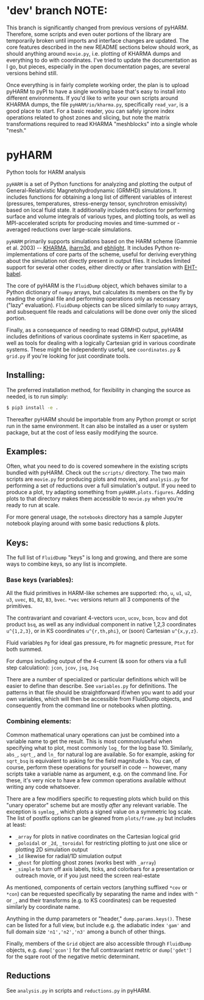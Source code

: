 # 'dev' branch NOTE:
This branch is significantly changed from previous versions of pyHARM.  Therefore, some scripts and even outer portions of the library are temporarily broken until imports and interface changes are updated.  The core features described in the new README sections below should work, as should anything around `movie.py`, i.e. plotting of KHARMA dumps and everything to do with coordinates.  I've tried to update the documentation as I go, but pieces, especially in the open documentation pages, are several versions behind still.

Once everything is in fairly complete working order, the plan is to upload pyHARM to pyPI to have a single working base that's easy to install into different environments.  If you'd like to write your own scripts around KHARMA dumps, the file `pyHARM/io/kharma.py`, specifically `read_var`, is a good place to start.  For a basic reader, you can safely ignore index operations related to ghost zones and slicing, but note the matrix transformations required to read KHARMA "meshblocks" into a single whole "mesh."

# pyHARM
Python tools for HARM analysis

`pyHARM` is a set of Python functions for analyzing and plotting the output of General-Relativistic Magnetohydrodynamic (GRMHD) simulations.  It includes functions for obtaining a long list of different variables of interest (pressures, temperatures, stress-energy tensor, synchrotron emissivity) based on local fluid state.  It additionally includes reductions for performing surface and volume integrals of various types, and plotting tools, as well as MPI-accelerated scripts for producing movies and time-summed or -averaged reductions over large-scale simulations.

`pyHARM` primarily supports simulations based on the HARM scheme (Gammie et al. 2003) -- [KHARMA](https://github.com/AFD-Illinois/kharma), [iharm3d](https://github.com/AFD-Illinois/iharm3d), and [ebhlight](https://github.com/AFD-Illinois/ebhlight).  It includes Python re-implementations of core parts of the scheme, useful for deriving everything about the simulation not directly present in output files.  It includes limited support for several other codes, either directly or after translation with [EHT-babel](https://github.com/AFD-Illinois/EHT-babel/).

The core of pyHARM is the `FluidDump` object, which behaves similar to a Python dictionary of `numpy` arrays, but calculates its members on the fly by reading the original file and performing operations only as necessary ("lazy" evaluation).  `FluidDump` objects can be sliced similarly to `numpy` arrays, and subsequent file reads and calculations will be done over only the sliced portion.

Finally, as a consequence of needing to read GRMHD output, pyHARM includes definitions of various coordinate systems in Kerr spacetime, as well as tools for dealing with a logically Cartesian grid in various coordinate systems.  These might be independently useful, see `coordinates.py` & `grid.py` if you're looking for just coordinate tools.

## Installing:
The preferred installation method, for flexibility in changing the source as needed, is to run simply:
```bash
$ pip3 install -e .
```
Thereafter pyHARM should be importable from any Python prompt or script run in the same environment.  It can also be installed as a user or system package, but at the cost of less easily modifying the source.

## Examples:
Often, what you need to do is covered somewhere in the existing scripts bundled with pyHARM.  Check out the `scripts/` directory.  The two main scripts are `movie.py` for producing plots and movies, and `analysis.py` for performing a set of reductions over a full simulation's output.  If you need to produce a plot, try adapting something from `pyHARM.plots.figures`.  Adding plots to that directory makes them accessible to `movie.py` when you're ready to run at scale.

For more general usage, the `notebooks` directory has a sample Jupyter notebook playing around with some basic reductions & plots.

## Keys:
The full list of `FluidDump` "keys" is long and growing, and there are some ways to combine keys, so any list is incomplete.

### Base keys (variables):

All the fluid primitives in HARM-like schemes are supported: rho, `u`, `u1`, `u2`, `u3`, `uvec`, `B1`, `B2`, `B3`, `bvec`. `*vec` versions return all 3 components of the primitives.

The contravariant and covariant 4-vectors `ucon`, `ucov`, `bcon`, `bcov` and dot product `bsq`, as well as any individual component in native 1,2,3 coordinates `u^{1,2,3}`, or in KS coordinates `u^{r,th,phi}`, or (soon) Cartesian `u^{x,y,z}`.

Fluid variables `Pg` for ideal gas pressure, `Pb` for magnetic pressure, `Ptot` for both summed.  

For dumps including output of the 4-current (& soon for others via a full step calculation): `jcon`, `jcov`, `jsq`, `Jsq`

There are a number of specialized or particular definitions which will be easier to define than describe.  See `variables.py` for definitions.  The patterns in that file should be straightforward if/when you want to add your own variables, which will then be accessible from FluidDump objects, and consequently from the command line or notebooks when plotting.

### Combining elements:

Common mathematical unary operations can just be combined into a variable name to get the result.  This is most common/useful when specifying what to plot, most commonly `log_` for the log base 10.  Similarly, `abs_`, `sqrt_`, and `ln_` for natural log are available.  So for example, asking for `sqrt_bsq` is equivalent to asking for the field magnitude `b`.  You can, of course, perform these operations for yourself in code -- however, many scripts take a variable name as argument, e.g. on the command line.  For these, it's very nice to have a few common operations available without writing any code whatsoever.

There are a few modifiers specific to requesting plots which build on this "unary operator" scheme but are mostly *after* any relevant variable. The exception is `symlog_`, which plots a signed value on a symmetric log scale.  The list of postfix options can be gleaned from `plots/frame.py` but includes at least:
* `_array` for plots in native coordinates on the Cartesian logical grid
* `_poloidal` or `_2d`, `_toroidal` for restricting plotting to just one slice or plotting 2D simulation output
* `_1d` likewise for radial/1D simulation output
* `_ghost` for plotting ghost zones (works best with `_array`)
* `_simple` to turn off axis labels, ticks, and colorbars for a presentation or outreach movie, or if you just need the screen real-estate

As mentioned, components of certain vectors (anything suffixed `*cov` or `*con`) can be requested specifically by separating the name and index with `^` or `_`, and their transforms (e.g. to KS coordinates) can be requested similarly by coordinate name.

Anything in the dump parameters or "header," `dump.params.keys()`.  These can be listed for a full view, but include e.g. the adiabatic index `'gam'` and full domain size `'n1','n2','n3'` among a bunch of other things.

Finally, members of the `Grid` object are also accessible through `FluidDump` objects, e.g. `dump['gcon']` for the full contravariant metric or `dump['gdet']` for the sqare root of the negative metric determinant.

## Reductions

See `analysis.py` in scripts and `reductions.py` in pyHARM.